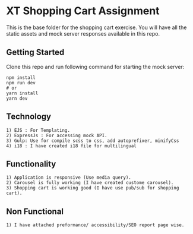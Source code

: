 # XT Shopping Cart Assignment

This is the base folder for the shopping cart exercise. You will have all the static assets and mock server responses available in this repo.

## Getting Started

Clone this repo and run following command for starting the mock server:

```
npm install
npm run dev
# or
yarn install
yarn dev
```

## Technology

```
1) EJS : For Templating.
2) ExpressJs : For accessing mock API.
3) Gulp: Use for compile scss to css, add autoprefixer, minifyCss
4) i18 : I have created i18 file for multilingual
```

## Functionality 

```
1) Application is responsive (Use media query).
2) Carousel is fully working (I have created custome carousel).
3) Shopping cart is working good (I have use pub/sub for shopping cart).
```

## Non Functional

```
1) I have attached preformance/ accessibility/SEO report page wise.

```
